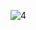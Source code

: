 ![4](https://github.com/cyber-robot1/Mastering-4-critical-SKILLS-using-CPP-17-course/assets/76911827/af9b5119-843e-4f49-b123-adbbd8f2a811)
